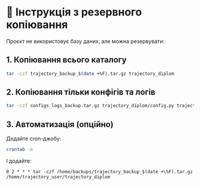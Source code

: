 
# 💾 Інструкція з резервного копіювання

Проєкт не використовує базу даних, але можна резервувати:

## 1. Копіювання всього каталогу
```bash
tar -czf trajectory_backup_$(date +%F).tar.gz trajectory_diplom
```

## 2. Копіювання тільки конфігів та логів
```bash
tar -czf configs_logs_backup.tar.gz trajectory_diplom/config.py trajectory_diplom/logs/
```

## 3. Автоматизація (опційно)
Додайте cron-джобу:
```bash
crontab -e
```

І додайте:
```
0 2 * * * tar -czf /home/backups/trajectory_backup_$(date +\%F).tar.gz /home/trajectory_user/trajectory_diplom
```
